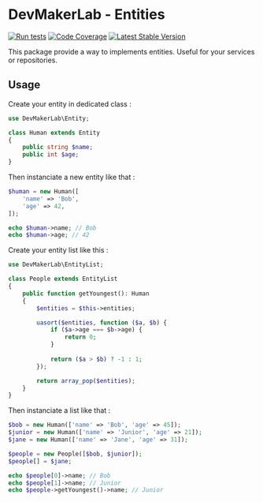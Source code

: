 # DevMakerLab - Entities

[![Run tests](https://github.com/devmakerlab/entities/workflows/Run%20tests/badge.svg)](https://github.com/devmakerlab/entities/actions)
[![Code Coverage](https://scrutinizer-ci.com/g/devmakerlab/entities/badges/coverage.png?b=master)](https://scrutinizer-ci.com/g/devmakerlab/entities/?branch=master)
[![Latest Stable Version](https://poser.pugx.org/devmakerlab/entities/v/stable)](https://packagist.org/packages/devmakerlab/entities)

This package provide a way to implements entities. Useful for your services or repositories.

## Usage

Create your entity in dedicated class :

```php
use DevMakerLab\Entity;

class Human extends Entity
{
    public string $name;
    public int $age;
}
```

Then instanciate a new entity like that :

```php
$human = new Human([
    'name' => 'Bob',
    'age' => 42,
]);

echo $human->name; // Bob
echo $human->age; // 42
```

Create your entity list like this :

```php
use DevMakerLab\EntityList;

class People extends EntityList
{
    public function getYoungest(): Human
    {       
        $entities = $this->entities;

        uasort($entities, function ($a, $b) {
            if ($a->age === $b->age) {
                return 0;
            }
    
            return ($a > $b) ? -1 : 1;
        });

        return array_pop($entities);
    }
}
```

Then instanciate a list like that :

```php
$bob = new Human(['name' => 'Bob', 'age' => 45]);
$junior = new Human(['name' => 'Junior', 'age' => 21]);
$jane = new Human(['name' => 'Jane', 'age' => 31]);

$people = new People([$bob, $junior]);
$people[] = $jane;

echo $people[0]->name; // Bob
echo $people[1]->name; // Junior
echo $people->getYoungest()->name; // Junior
```

